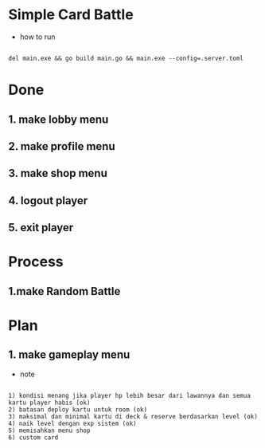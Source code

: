 # Simple Card Battle

* how to run

```

del main.exe && go build main.go && main.exe --config=.server.toml

```

# Done

## 1. make lobby menu
## 2. make profile menu
## 3. make shop menu
## 4. logout player
## 5. exit player

# Process

## 1.make Random Battle

# Plan

## 1. make gameplay menu


* note 

```

1) kondisi menang jika player hp lebih besar dari lawannya dan semua kartu player habis (ok)
2) batasan deploy kartu untuk room (ok)
3) maksimal dan minimal kartu di deck & reserve berdasarkan level (ok)
4) naik level dengan exp sistem (ok)
5) memisahkan menu shop
6) custom card

```